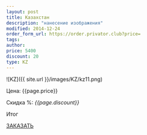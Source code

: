 ```yaml
---
layout: post
title: Казахстан
description: "нанесение изображения"
modified: 2014-12-24
order_form_url: https://order.privator.club?price=
tags: 
author: 
price: 5400
discount: 20
type: KZ
---
```



![KZ]({{ site.url }}/images/KZ/kz11.png)

<div class="price">
	<p id="price" >Цена: {{page.price}}</p>
	<p id="discount"> Скидка %: <i id="discountval"> {{page.discount}} </i></p>
	<p id="summ"> Итог </p>
</div>

<p class="buttond"><a href="{{page.order_form_url}}{{page.price}}&name={{page.type}}&type={{page.title}}&disc={{page.discount}}" target="_self">ЗАКАЗАТЬ</a></p>
